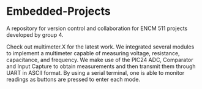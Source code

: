 # Embedded-Projects
A repository for version control and collaboration for ENCM 511 projects developed by group 4.

Check out multimeter.X for the latest work. We integrated several modules to implement a multimeter capable of measuring voltage, resistance, capacitance, and frequency. We make use of the PIC24 ADC, Comparator and Input Capture to obtain measurements and then transmit them through UART in ASCII format. By using a serial terminal, one is able to monitor readings as buttons are pressed to enter each mode.
